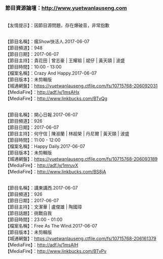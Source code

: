 ### 節目資源論壇：http://www.yuetwanlauseng.com

<br>【友情提示】：因節目源問題，存在爆破音，非常抱歉

<br>【節目名稱】：瘋Show快活人.2017-06-07
<br>【節目頻道】：948
<br>【節目日期】：2017-06-07
<br>【節目主持】：貴花田 | 曾志豪 | 王耀祖 | 斌仔 | 黃天頤 | 波盛
<br>【節目時間】：10:00 - 13:00
<br>【檔案名稱】：Crazy And Happy.2017-06-07
<br>【節目版本】：未剪輯版
<br>【城通網盤】：https://yuetwanlauseng.ctfile.com/fs/10715768-206092031
<br>【MediaFire】：http://adf.ly/1msAHx
<br>【MediaFire】：http://www.linkbucks.com/BTvQg

<br>【節目名稱】：開心日報.2017-06-07
<br>【節目頻道】：926
<br>【節目日期】：2017-06-07
<br>【節目主持】：何守信 | 陳淑蘭 | 林超榮 | 丹尼爾 | 黃天頤 | 波盛
<br>【節目時間】：11:00 - 12:00
<br>【檔案名稱】：Happy Daily.2017-06-07
<br>【節目版本】：未剪輯版
<br>【城通網盤】：https://yuetwanlauseng.ctfile.com/fs/10715768-206093189
<br>【MediaFire】：http://adf.ly/1mruvX
<br>【MediaFire】：http://www.linkbucks.com/BS8jA

<br>【節目名稱】：講東講西.2017-06-07
<br>【節目頻道】：926
<br>【節目日期】：2017-06-07
<br>【節目主持】：文潔華 | 盧傑雄 | 陶國璋
<br>【節目話題】：挑戰自我
<br>【節目時間】：23:00 - 01:00
<br>【檔案名稱】：Free As The Wind.2017-06-07
<br>【節目版本】：未剪輯版
<br>【城通網盤】：https://yuetwanlauseng.ctfile.com/fs/10715768-206161379
<br>【MediaFire】：http://adf.ly/1msAIH
<br>【MediaFire】：http://www.linkbucks.com/BTvPv
